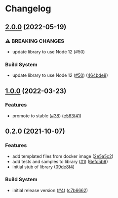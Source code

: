 # Changelog

## [2.0.0](https://github.com/googleapis/nodejs-data-fusion/compare/v1.0.0...v2.0.0) (2022-05-19)


### ⚠ BREAKING CHANGES

* update library to use Node 12 (#50)

### Build System

* update library to use Node 12 ([#50](https://github.com/googleapis/nodejs-data-fusion/issues/50)) ([464bde8](https://github.com/googleapis/nodejs-data-fusion/commit/464bde8f22a351f3c1812a8ccae2a322437c5c2b))

## [1.0.0](https://github.com/googleapis/nodejs-data-fusion/compare/v0.2.0...v1.0.0) (2022-03-23)


### Features

* promote to stable ([#38](https://github.com/googleapis/nodejs-data-fusion/issues/38)) ([e563f41](https://github.com/googleapis/nodejs-data-fusion/commit/e563f415e2ca24b8f8c524c8044bcf75f26ef176))

## 0.2.0 (2021-10-07)


### Features

* add templated files from docker image ([2e5a5c2](https://www.github.com/googleapis/nodejs-data-fusion/commit/2e5a5c2646d7e31887ab788c96dc26c48c877e1e))
* add tests and samples to library ([#1](https://www.github.com/googleapis/nodejs-data-fusion/issues/1)) ([6efc5b9](https://www.github.com/googleapis/nodejs-data-fusion/commit/6efc5b94a5503edcd08f7bcf34f604ad644c2125))
* initial stub of library ([09de8f4](https://www.github.com/googleapis/nodejs-data-fusion/commit/09de8f4482387c1f54aec34b53c8cdf30d8e3f22))


### Build System

* initial release version ([#4](https://www.github.com/googleapis/nodejs-data-fusion/issues/4)) ([c7b6662](https://www.github.com/googleapis/nodejs-data-fusion/commit/c7b66626903c5ad588c244258b511f0a159ffde0))
